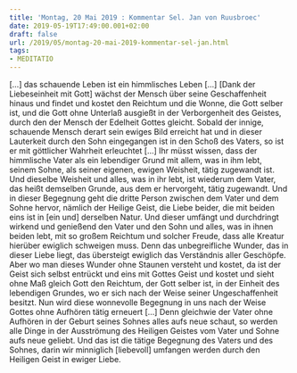 ```yaml
---
title: 'Montag, 20 Mai 2019 : Kommentar Sel. Jan von Ruusbroec'
date: 2019-05-19T17:49:00.001+02:00
draft: false
url: /2019/05/montag-20-mai-2019-kommentar-sel-jan.html
tags: 
- MEDITATIO
---
```


\[…\] das schauende Leben ist ein himmlisches Leben \[…\] \[Dank der Liebeseinheit mit Gott\] wächst der Mensch über seine Geschaffenheit hinaus und findet und kostet den Reichtum und die Wonne, die Gott selber ist, und die Gott ohne Unterlaß ausgießt in der Verborgenheit des Geistes, durch den der Mensch der Edelheit Gottes gleicht. Sobald der innige, schauende Mensch derart sein ewiges Bild erreicht hat und in dieser Lauterkeit durch den Sohn eingegangen ist in den Schoß des Vaters, so ist er mit göttlicher Wahrheit erleuchtet \[…\] Ihr müsst wissen, dass der himmlische Vater als ein lebendiger Grund mit allem, was in ihm lebt, seinem Sohne, als seiner eigenen, ewigen Weisheit, tätig zugewandt ist. Und dieselbe Weisheit und alles, was in ihr lebt, ist wiederum dem Vater, das heißt demselben Grunde, aus dem er hervorgeht, tätig zugewandt. Und in dieser Begegnung geht die dritte Person zwischen dem Vater und dem Sohne hervor, nämlich der Heilige Geist, die Liebe beider, die mit beiden eins ist in \[ein und\] derselben Natur. Und dieser umfängt und durchdringt wirkend und genießend den Vater und den Sohn und alles, was in ihnen beiden lebt, mit so großem Reichtum und solcher Freude, dass alle Kreatur hierüber ewiglich schweigen muss. Denn das unbegreifliche Wunder, das in dieser Liebe liegt, das übersteigt ewiglich das Verständnis aller Geschöpfe. Aber wo man dieses Wunder ohne Staunen versteht und kostet, da ist der Geist sich selbst entrückt und eins mit Gottes Geist und kostet und sieht ohne Maß gleich Gott den Reichtum, der Gott selber ist, in der Einheit des lebendigen Grundes, wo er sich nach der Weise seiner Ungeschaffenheit besitzt. Nun wird diese wonnevolle Begegnung in uns nach der Weise Gottes ohne Aufhören tätig erneuert \[…\] Denn gleichwie der Vater ohne Aufhören in der Geburt seines Sohnes alles aufs neue schaut, so werden alle Dinge in der Ausströmung des Heiligen Geistes vom Vater und Sohne aufs neue geliebt. Und das ist die tätige Begegnung des Vaters und des Sohnes, darin wir minniglich \[liebevoll\] umfangen werden durch den Heiligen Geist in ewiger Liebe.